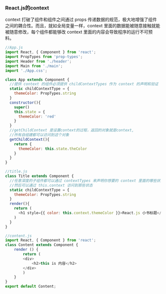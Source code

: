 ### React.js的context  
context 打破了组件和组件之间通过 props 传递数据的规范，极大地增强了组件之间的耦合性。而且，就如全局变量一样，context 里面的数据能被随意接触就能被随意修改，每个组件都能够改 context 里面的内容会导致程序的运行不可预料。

```javascript
//App.js
import React, { Component } from 'react';
import PropTypes from 'prop-types';
import Header from './header';
import Main from './main';
import './App.css';

class App extends Component {
  //提供 context 的组件必须提供 childContextTypes 作为 context 的声明和验证
  static childContextType = {
    themeColor: PropTypes.string
  }
  constructor(){
    super()
    this.state = {
      themeColor: 'red'
    }
  }
  //getChildContext 是设置context的过程，返回的对象就是context,
  //所有自组建都可以访问到这个对象
  getChildContext(){
    return {
      themeColor: this.state.theColor
    }
  }
}
```
```javascript
//title.js
class Title extends Component {
  //任意深度的子组件都可以通过 contextTypes 来声明你想要的 context 里面的哪些状态，
  //然后可以通过 this.context 访问到那些状态
  static childContextType = {
    themeColor: PropTypes.string
  }
  render(){
    return (
      <h1 style={{ color: this.context.themeColor }}>React.js 小书标题</h1>
    )
  }
}

```
```javascript
//content.js
import React, { Component } from 'react';
class Content extends Component {
    render () {
        return (
        <div>
            <h2>this is 内容</h2>
        </div>
        )
    }
}
export default Content;

```
